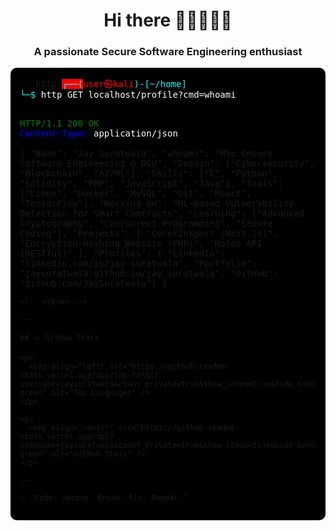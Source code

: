 <h1 align="center">Hi there 🧑🏽‍💻🧑‍💻</h1>
<h3 align="center">A passionate Secure Software Engineering enthusiast</h3>

<div style="background-color:#000000; padding:15px; border-radius:10px; font-family:monospace;">
<!-- <pre> -->
<!-- <code> -->
```http
<!-- <clipboard-copy value="{
  Name: Jay Suratwala,
  whoami: MSc Secure Software Engineering @ DCU,
  Domain: [Cybersecurity, Blockchain, AI/ML],
  Skills: [C, Python, Solidity, PHP, JavaScript, Java],
  Tools: [Linux, Docker, MySQL, Git, React, TensorFlow],
  Working_on: ML-based Vulnerability Detection for Smart Contracts,
  Learning: [Advanced Cryptography, Concurrent Programming, Secure Coding],
  Projects: [
    CoreFinXpert (Next.js),
    Encryption-Hashing Website (PHP),
    Notes API (RESTful)
  ],
  Profiles: {
    LinkedIn: linkedin.com/in/jay-suratwala,
    Portfolio: jaysuratwala.github.io/jay_suratwala,
    GitHub: github.com/JaySuratwala
  }"> -->
<span style="color:cyan; background-color:red;">┌──(</span><span style="color:red;">user㉿kali</span><span style="color:cyan;">)-[~/home]</span><br/>
<span style="color:cyan;">└─$</span> <span style="color:white;">http GET localhost/profile?cmd=whoami</span><br/><br/>

<span style="color:green;">HTTP/1.1 200 OK</span><br/>
<span style="color:blue;">Content-Type:</span> <span style="color:white;">application/json</span><br/><br/>
{
  "Name": "Jay Suratwala",
  "whoami": "MSc Secure Software Engineering @ DCU",
  "Domain": ["Cybersecurity", "Blockchain", "AI/ML"],
  "Skills": ["C", "Python", "Solidity", "PHP", "JavaScript", "Java"],
  "Tools": ["Linux", "Docker", "MySQL", "Git", "React", "TensorFlow"],
  "Working_on": "ML-based Vulnerability Detection for Smart Contracts",
  "Learning": ["Advanced Cryptography", "Concurrent Programming", "Secure Coding"],
  "Projects": [
    "CoreFinXpert (Next.js)",
    "Encryption-Hashing Website (PHP)",
    "Notes API (RESTful)"
  ],
  "Profiles": {
    "LinkedIn": "linkedin.com/in/jay-suratwala",
    "Portfolio": "jaysuratwala.github.io/jay_suratwala",
    "GitHub": "github.com/JaySuratwala"}
}
```
<!-- </pre> -->

---

## 📊 GitHub Stats  

<p>
  <img align="left" src="https://github-readme-stats.vercel.app/api/top-langs?username=jaysuratwala&count_private=true&show_icons=true&hide_border=true&theme=blue-green" alt="Top Languages" />
</p>

<p>
  <img align="center" src="https://github-readme-stats.vercel.app/api?username=jaysuratwala&count_private=true&show_icons=true&hide_border=true&theme=blue-green" alt="GitHub Stats" />
</p>

---

✨ "Code. Secure. Break. Fix. Repeat."
